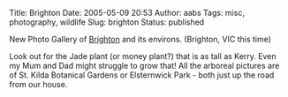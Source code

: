 Title: Brighton
Date: 2005-05-09 20:53
Author: aabs
Tags: misc, photography, wildlife
Slug: brighton
Status: published

New Photo Gallery of [Brighton](http://spaces.msn.com/members/aabs/PersonalSpace.aspx?_c11_PhotoAlbum_spaHandler=TWljcm9zb2Z0LlNwYWNlcy5XZWIuUGFydHMuUGhvdG9BbGJ1bS5FZGl0TW9kZUNvbnRyb2xsZXI%24&_c11_PhotoAlbum_albumid=cns!1p6zN2eYD_ILJwnY30SEqqOg!141&_c11_PhotoAlbum_spaReturnToFull=1&_c=PhotoAlbum&_c02_owner=1) and its environs. (Brighton, VIC this time)

Look out for the Jade plant (or money plant?) that is as tall as Kerry. Even my Mum and Dad might struggle to grow that! All the arboreal pictures are of St. Kilda Botanical Gardens or Elsternwick Park - both just up the road from our house.
